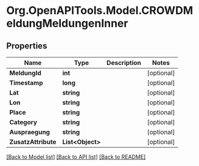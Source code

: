 # Org.OpenAPITools.Model.CROWDMeldungMeldungenInner

## Properties

Name | Type | Description | Notes
------------ | ------------- | ------------- | -------------
**MeldungId** | **int** |  | [optional] 
**Timestamp** | **long** |  | [optional] 
**Lat** | **string** |  | [optional] 
**Lon** | **string** |  | [optional] 
**Place** | **string** |  | [optional] 
**Category** | **string** |  | [optional] 
**Auspraegung** | **string** |  | [optional] 
**ZusatzAttribute** | **List&lt;Object&gt;** |  | [optional] 

[[Back to Model list]](../README.md#documentation-for-models) [[Back to API list]](../README.md#documentation-for-api-endpoints) [[Back to README]](../README.md)

